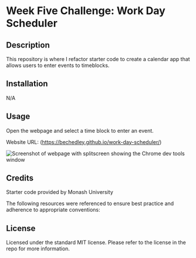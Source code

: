 # Week Five Challenge: Work Day Scheduler

## Description

This repository is where I refactor starter code to create a calendar app that allows users to enter events to timeblocks.

## Installation

N/A

## Usage

Open the webpage and select a time block to enter an event.

Website URL: (https://bechedley.github.io/work-day-scheduler/)


![Screenshot of webpage with splitscreen showing the Chrome dev tools window](#)
    

## Credits

Starter code provided by Monash University

The following resources were referenced to ensure best practice and adherence to appropriate conventions:



## License

Licensed under the standard MIT license. Please refer to the license in the repo for more information.